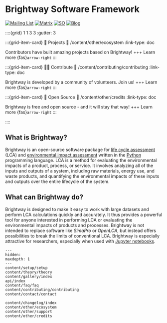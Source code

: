 # Brightway Software Framework

[![Mailing List](https://img.shields.io/badge/Community-Mailing%20List-blue.svg?style=flat&logo=Minutemailer&logoColor=white)](https://brightway.groups.io/)
[![Matrix](https://img.shields.io/badge/Community-Chat-ed1965.svg?style=flat&logo=Matrix&logoColor=white)](https://app.element.io/#/room/#brightway/community:matrix.org)
[![SO](https://img.shields.io/badge/Community-Questions-f48024.svg?style=flat&logo=Stack%20Overflow&logoColor=white)](https://stackoverflow.com/questions/tagged/brightway)
[![Blog](https://img.shields.io/badge/Development-Blog-lightgrey.svg?style=flat&logo=Blogger&logoColor=white)](https://chris.mutel.org/)

::::{grid} 1 1 3 3
:gutter: 3

:::{grid-item-card} 🌿 Projects
:link: /content/other/ecosystem
:link-type: doc

Contributors have built amazing projects based on Brightway!
+++
Learn more {fas}`arrow-right`
:::

:::{grid-item-card} 👩‍💻 Contribute
:link: /content/contributing/contributing
:link-type: doc

Brightway is developed by a community of volunteers. Join us!
+++
Learn more {fas}`arrow-right`
:::

:::{grid-item-card} 📜 Open Source
:link: /content/other/credits
:link-type: doc

Brightway is free and open source - and it will stay that way!
+++
Learn more {fas}`arrow-right`
:::

::::

## What is Brightway?

Brightway is an open-source software package for [life cycle assessment](https://en.wikipedia.org/wiki/Life-cycle_assessment) (LCA) and [environmental impact assessment](https://en.wikipedia.org/wiki/Environmental_impact_assessment) written in the [Python](https://www.python.org/) programming language. LCA is a method for evaluating the environmental impacts of a product, process, or service. It involves analyzing all of the inputs and outputs of a system, including raw materials, energy use, and waste products, and quantifying the environmental impacts of these inputs and outputs over the entire lifecycle of the system. 

## What can Brightway do?

Brightway is designed to make it easy to work with large datasets and perform LCA calculations quickly and accurately. It thus provides a powerful tool for anyone interested in performing LCA or evaluating the environmental impacts of products and processes. Brightway is not intended to replace software like _SimaPro_ or _OpenLCA_, but instead offers possibilities to break the limits of conventional LCA. Brightway is especially attractive for researchers, especially when used with [Jupyter notebooks](https://jupyter.org/).

```{toctree}
---
hidden:
maxdepth: 1
---
content/setup/setup
content/theory/theory
content/gallery/index
api/index
content/faq/faq
content/contributing/contributing
content/contact/contact

content/changelog/index
content/other/ecosystem
content/other/support
content/other/credits
```
